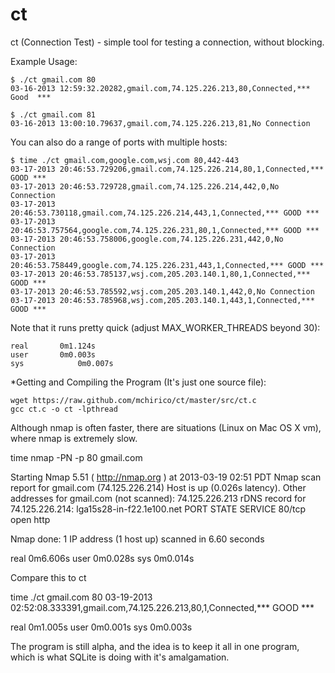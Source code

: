 ct
==

ct (Connection Test) - simple tool for testing a connection, without blocking.



 Example Usage:

    $ ./ct gmail.com 80
    03-16-2013 12:59:32.20282,gmail.com,74.125.226.213,80,Connected,***   Good  ***

    $ ./ct gmail.com 81
    03-16-2013 13:00:10.79637,gmail.com,74.125.226.213,81,No Connection

 You can also do a range of ports with multiple hosts:

    $ time ./ct gmail.com,google.com,wsj.com 80,442-443
    03-17-2013 20:46:53.729206,gmail.com,74.125.226.214,80,1,Connected,*** GOOD ***
    03-17-2013 20:46:53.729728,gmail.com,74.125.226.214,442,0,No Connection
    03-17-2013 20:46:53.730118,gmail.com,74.125.226.214,443,1,Connected,*** GOOD ***
    03-17-2013 20:46:53.757564,google.com,74.125.226.231,80,1,Connected,*** GOOD ***
    03-17-2013 20:46:53.758006,google.com,74.125.226.231,442,0,No Connection
    03-17-2013 20:46:53.758449,google.com,74.125.226.231,443,1,Connected,*** GOOD ***
    03-17-2013 20:46:53.785137,wsj.com,205.203.140.1,80,1,Connected,*** GOOD ***
    03-17-2013 20:46:53.785592,wsj.com,205.203.140.1,442,0,No Connection
    03-17-2013 20:46:53.785968,wsj.com,205.203.140.1,443,1,Connected,*** GOOD ***

 Note that it runs pretty quick (adjust MAX_WORKER_THREADS beyond 30):

    real	   0m1.124s
    user	   0m0.003s
    sys	           0m0.007s


 *Getting and Compiling the Program (It's just one source file):

    wget https://raw.github.com/mchirico/ct/master/src/ct.c
    gcc ct.c -o ct -lpthread



 Although nmap is often faster, there are situations (Linux on Mac OS X vm),
 where nmap is extremely slow.
 
  
   time nmap -PN -p 80 gmail.com

   Starting Nmap 5.51 ( http://nmap.org ) at 2013-03-19 02:51 PDT
   Nmap scan report for gmail.com (74.125.226.214)
   Host is up (0.026s latency).
   Other addresses for gmail.com (not scanned): 74.125.226.213
   rDNS record for 74.125.226.214: lga15s28-in-f22.1e100.net
   PORT   STATE SERVICE
   80/tcp open  http

  Nmap done: 1 IP address (1 host up) scanned in 6.60 seconds

   real 0m6.606s
   user 0m0.028s
   sys  0m0.014s


 Compare this to ct

   time ./ct gmail.com 80
   03-19-2013 02:52:08.333391,gmail.com,74.125.226.213,80,1,Connected,*** GOOD ***

   real	   0m1.005s
   user	   0m0.001s
   sys	   0m0.003s



 The program is still alpha, and the idea is to keep it all in one program, which
 is what SQLite is doing with it's amalgamation.
